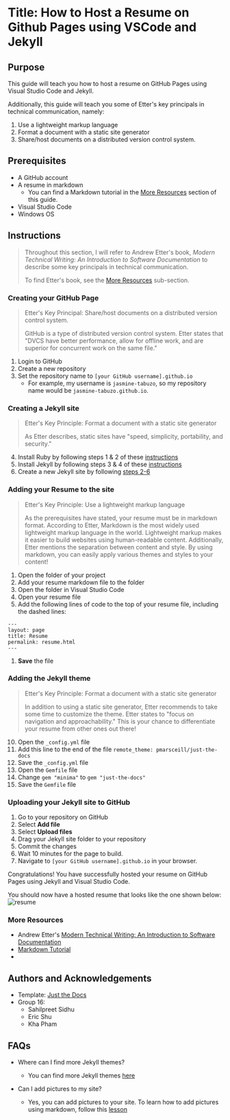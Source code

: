 # Title: How to Host a Resume on Github Pages using VSCode and Jekyll

## Purpose
This guide will teach you how to host a resume on GitHub Pages using Visual Studio Code and Jekyll. 

Additionally, this guide will teach you some of Etter's key principals in technical communication, namely:      

1. Use a lightweight markup language
2. Format a document with a static site generator
3. Share/host documents on a distributed version control system.

## Prerequisites
- A GitHub account 
- A resume in markdown 
    - You can find a Markdown tutorial in the [More Resources](https://jasmine-tabuzo.github.io/README.html#more-resources) section of this guide.
- Visual Studio Code
- Windows OS

## Instructions

> Throughout this section, I will refer to Andrew Etter's book, *Modern Technical Writing: An Introduction to Software Documentation* to describe some key principals in technical communication. 
> 
> To find Etter's book, see the [More Resources](https://jasmine-tabuzo.github.io/README.html#more-resources) sub-section.

### Creating your GitHub Page

> Etter's Key Principal: Share/host documents on a distributed version control system.   
> 
> GitHub is a type of distributed version control system. Etter states that "DVCS have better performance, allow for offline work, and are superior for concurrent work on the same file." 

1. Login to GitHub 
2. Create a new repository 
3. Set the repository name to `[your GitHub username].github.io`
    - For example, my username is `jasmine-tabuzo`, so my repository name would be `jasmine-tabuzo.github.io`.

### Creating a Jekyll site

> Etter's Key Principle: Format a document with a static site generator    
> 
>  As Etter describes, static sites have "speed, simplicity, portability, and security."  

4. Install Ruby by following steps 1 & 2 of these [instructions](https://jekyllrb.com/docs/installation/windows/)
5. Install Jekyll by following steps 3 & 4 of these [instructions](https://jekyllrb.com/docs/installation/windows/)
6. Create a new Jekyll site by following [steps 2-6](https://jekyllrb.com/docs/) 

### Adding your Resume to the site

> Etter's Key Principle: Use a lightweight markup language
>
> As the prerequisites have stated, your resume must be in markdown format. According to Etter, Markdown is the most widely used lightweight markup language in the world. Lightweight markup makes it easier to build websites using human-readable content. Additionally, Etter mentions the separation between content and style. By using markdown, you can easily apply various themes and styles to your content!

1. Open the folder of your project 
2. Add your resume markdown file to the folder 
3. Open the folder in Visual Studio Code
4.  Open your resume file
5.  Add the following lines of code to the top of your resume file, including the dashed lines:    
```
---    
layout: page    
title: Resume    
permalink: resume.html    
---
```
1.  **Save** the file

### Adding the Jekyll theme

> Etter's Key Principle: Format a document with a static site generator    
> 
>  In addition to using a static site generator, Etter recommends to take some time to customize the theme. Etter states to "focus on navigation and approachability." This is your chance to differentiate your resume from other ones out there!  

10. Open the `_config.yml` file
11. Add this line to the end of the file `remote_theme: pmarsceill/just-the-docs` 
12. Save the `_config.yml` file
13. Open the `Gemfile` file
14. Change `gem "minima"` to `gem "just-the-docs"`
15. Save the `Gemfile` file

### Uploading your Jekyll site to GitHub

1.  Go to your repository on GitHub
2.  Select **Add file** 
3.  Select **Upload files**
4.  Drag your Jekyll site folder to your repository 
5.  Commit the changes 
6.  Wait 10 minutes for the page to build. 
7.  Navigate to `[your GitHub username].github.io` in your browser. 

Congratulations! You have successfully hosted your resume on GitHub Pages using Jekyll and Visual Studio Code. 

You should now have a hosted resume that looks like the one shown below: 
![resume](images/resume.gif)

### More Resources

- Andrew Etter's [Modern Technical Writing: An Introduction to Software Documentation](https://www.amazon.ca/Modern-Technical-Writing-Introduction-Documentation-ebook/dp/B01A2QL9SS)
- [Markdown Tutorial](https://www.markdowntutorial.com/)
- 

## Authors and Acknowledgements

- Template: [Just the Docs](https://github.com/just-the-docs/just-the-docs)
- Group 16: 
    - Sahilpreet Sidhu 
    - Eric Shu 
    - Kha Pham 


## FAQs

- Where can I find more Jekyll themes? 
    - You can find more Jekyll themes [here](https://jekyllrb.com/docs/themes/)

- Can I add pictures to my site?
    - Yes, you can add pictures to your site. To learn how to add pictures using markdown, follow this [lesson](https://www.markdowntutorial.com/lesson/4/)

